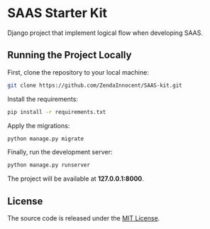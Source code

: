 # SAAS Starter Kit

Django project that implement logical flow when developing SAAS.

## Running the Project Locally

First, clone the repository to your local machine:

```bash
git clone https://github.com/ZendaInnocent/SAAS-kit.git
```

Install the requirements:

```bash
pip install -r requirements.txt
```

Apply the migrations:

```bash
python manage.py migrate
```

Finally, run the development server:

```bash
python manage.py runserver
```

The project will be available at **127.0.0.1:8000**.


## License

The source code is released under the [MIT License](https://github.com/ZendaInnocent/SAAS-kit/blob/main/LICENSE).
